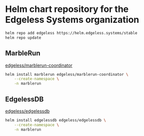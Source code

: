 # Helm chart repository for the Edgeless Systems organization

```sh
helm repo add edgeless https://helm.edgeless.systems/stable
helm repo update
```

## MarbleRun

[edgeless/marblerun-coordinator](https://github.com/edgelesssys/marblerun/tree/master/charts)

```sh
helm install marblerun edgeless/marblerun-coordinator \
    --create-namespace \
    -n marblerun
```

## EdgelessDB

[edgeless/edgelessdb](https://github.com/edgelesssys/edgelessdb/tree/main/charts)

```sh
helm install edgelessdb edgeless/edgelessdb \
    --create-namespace \
    -n marblerun
```
